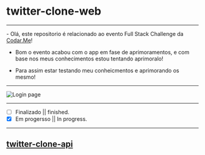# twitter-clone-web
<hr>
- Olá, este repositorio é relacionado ao evento Full Stack Challenge da <a href='https://codar.me/'>Codar.Me</a>!

- Bom o evento acabou com o app em fase de aprimoramentos, e com base nos meus conhecimentos estou tentando aprimoralo!

- Para assim estar testando meu conheicmentos e aprimorando os mesmo!
<hr>

<img src="[/path/to/img.jpg](https://media.discordapp.net/attachments/937030859737935892/990663162837729310/unknown.png)" alt="Login page" title="Login page">

<!-- <img href="https://media.discordapp.net/attachments/937030859737935892/990663162837729310/unknown.png"/>
<img href="https://media.discordapp.net/attachments/937030859737935892/990663233125904434/unknown.png"/> -->

<hr>

- [ ]  Finalizado || finished.<br>
- [x]  Em progersso ||  In progress.
<hr>

## <a href="https://github.com/alissonpeixer/twitter-clone-api">twitter-clone-api</a>
